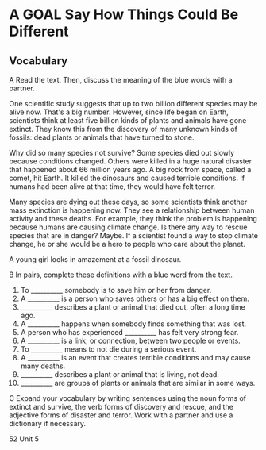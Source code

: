 # A GOAL Say How Things Could Be Different

## Vocabulary

A Read the text. Then, discuss the meaning of the blue words with a partner.

One scientific study suggests that up to two billion different species may be alive now. That's a big number. However, since life began on Earth, scientists think at least five billion kinds of plants and animals have gone extinct. They know this from the discovery of many unknown kinds of fossils: dead plants or animals that have turned to stone.

Why did so many species not survive? Some species died out slowly because conditions changed. Others were killed in a huge natural disaster that happened about 66 million years ago. A big rock from space, called a comet, hit Earth. It killed the dinosaurs and caused terrible conditions. If humans had been alive at that time, they would have felt terror.

Many species are dying out these days, so some scientists think another mass extinction is happening now. They see a relationship between human activity and these deaths. For example, they think the problem is happening because humans are causing climate change. Is there any way to rescue species that are in danger? Maybe. If a scientist found a way to stop climate change, he or she would be a hero to people who care about the planet.

A young girl looks in amazement at a fossil dinosaur.

B In pairs, complete these definitions with a blue word from the text.

1. To __________ somebody is to save him or her from danger.
2. A __________ is a person who saves others or has a big effect on them.
3. __________ describes a plant or animal that died out, often a long time ago.
4. A __________ happens when somebody finds something that was lost.
5. A person who has experienced __________ has felt very strong fear.
6. A __________ is a link, or connection, between two people or events.
7. To __________ means to not die during a serious event.
8. A __________ is an event that creates terrible conditions and may cause many deaths.
9. __________ describes a plant or animal that is living, not dead.
10. __________ are groups of plants or animals that are similar in some ways.

C Expand your vocabulary by writing sentences using the noun forms of extinct and survive, the verb forms of discovery and rescue, and the adjective forms of disaster and terror. Work with a partner and use a dictionary if necessary.

52 Unit 5